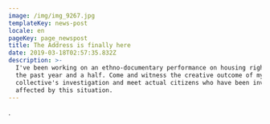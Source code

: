 ```yaml
---
image: /img/img_9267.jpg
templateKey: news-post
locale: en
pageKey: page_newspost
title: The Address is finally here
date: 2019-03-18T02:57:35.832Z
description: >-
  I've been working on an ethno-documentary performance on housing rights for
  the past year and a half. Come and witness the creative outcome of my
  collective's investigation and meet actual citizens who have been involved and
  affected by this situation.
---
```



.
